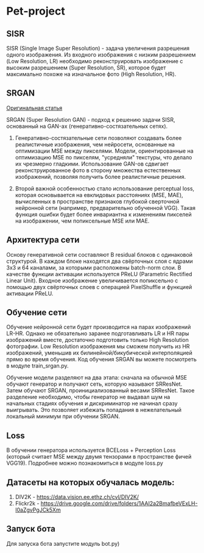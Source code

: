 # Pet-project

## SISR

SISR (Single Image Super Resolution) - задача увеличения разрешения одного изображения. Из входного изображения с низким разрешением (Low Resolution, LR) необходимо реконструировать изображение с высоким разрешением (Super Resolution, SR), которое будет максимально похоже на изначальное фото (High Resolution, HR).

## SRGAN

[Оригинальная статья](https://arxiv.org/pdf/1609.04802.pdf)

SRGAN (Super Resolution GAN) - подход к решению задачи SISR, основанный на GAN-ах (генеративно-состязательных сетях).

1) Генеративно-состязательные сети позволяют создавать более реалистичные изображения, чем нейросети, основанные на оптимизации MSE между пикселями. Модели, ориентированные на оптимизацию MSE по пикселям, "усредняли" текстуры, что делало их чрезмерно гладкими. Использование GAN-ов сдвигает реконструированное фото в сторону множества естественных изображений, позволяя получить более реалистичные решения. 

2) Второй важной особенностью стало использование perceptual loss, которая основывается на евклидовых расстояниях (MSE, MAE), вычисленных в пространстве признаков глубокой сверточной нейронной сети (например, предварительно обученной VGG). Такая функция ошибки будет более инвариантна к изменениям пикселей на изображении, чем попиксельные MSE или MAE.

## Архитектура сети

Основу генеративной сети составляют B residual блоков с одинаковой структурой. В каждом блоке находятся два свёрточных слоя с ядрами 3x3 и 64 каналами, за которыми расположены batch-norm слои. В качестве функции активации используется PReLU (Parametric Rectified Linear Unit). Входное изображение увеличивается попиксельно с помощью двух свёрточных слоев с операцией PixelShuffle и функцией активации PReLU.

## Обучение сети

Обучение нейронной сети будет производится на парах изображений LR-HR. Однако не обязательно заранее подготавливать LR и HR пары изображений вместе, достаточно подготовить только High Resolution фотографии. Low Resolution изображения мы сможем получить из HR изображений, уменьшив их билинейной/бикубической интерполяцией прямо во время обучения. Код обучения SRGAN вы можете посмотреть в модуле train_srgan.py.

Обучение модели разделяют на два этапа: сначала на обычной MSE обучают генератор и получают сеть, которую называют SRResNet. Затем обучают SRGAN, проинициализованный весами SRResNet. Такое разделение необходимо, чтобы генератор не выдавал шум на начальных стадиях обучения и дискриминатор не начинал сразу выигрывать. Это позволяет избежать попадания в нежелательный локальный минимум при обучении SRGAN.

## Loss
В обучении генератора используется BCELoss + Perception Loss (который считает MSE между двумя тензорами в пространстве фичей VGG19). Подробнее можно познакомиться в модуле loss.py

## Датасеты на которых обучалась модель:
  1) DIV2K - https://data.vision.ee.ethz.ch/cvl/DIV2K/
  2) Flickr2k - https://drive.google.com/drive/folders/1AAI2a2BmafbeVExLH-l0aZgvPgJCk5Xm
  
## Запуск бота
Для запуска бота запустите модуль bot.py)
